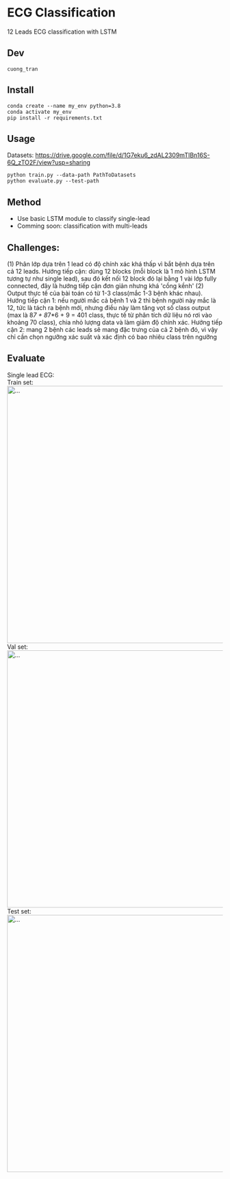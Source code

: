 # ECG Classification
12 Leads ECG classification with LSTM
## Dev
```cuong_tran```
## Install
```buildoutcfg
conda create --name my_env python=3.8
conda activate my_env
pip install -r requirements.txt
```
## Usage
Datasets: https://drive.google.com/file/d/1G7eku6_zdAL2309mTIBn16S-6Q_zTO2F/view?usp=sharing

```buildoutcfg
python train.py --data-path PathToDatasets
python evaluate.py --test-path
```
## Method
- Use basic LSTM module to classify single-lead 
- Comming soon: classification with multi-leads
## Challenges:
(1) Phân lớp dựa trên 1 lead có độ chính xác khá thấp vì bắt bệnh dựa trên cả 12 leads. Hướng tiếp cận: dùng 12 blocks (mỗi block là 1 mô hình LSTM tương tự như single lead), sau đó kết nối 12 block đó lại bằng 1 vài lớp fully connected, đây là hướng tiếp cận đơn giản nhưng khá 'cồng kềnh'
(2) Output thực tế của bài toán có từ 1-3 class(mắc 1-3 bệnh khác nhau). Hướng tiếp cận 1: nếu người mắc cả bệnh 1 và 2 thì bệnh người này mắc là 12, tức là tách ra bệnh mới, nhưng điều này làm tăng vọt số class output (max là 8*7 + 8*7*6 + 9 = 401 class, thực tế từ phân tích dữ liệu nó rơi vào khoảng 70 class), chia nhỏ lượng data và làm giảm độ chính xác. Hướng tiếp cận 2: mang 2 bệnh các leads sẽ mang đặc trưng của  cả 2 bệnh đó, vì vậy chỉ cần chọn ngưỡng xác suất và xác định có bao nhiêu class trên ngưỡng
## Evaluate
Single lead ECG:  
Train set:  
<img src="https://user-images.githubusercontent.com/79197775/141642710-8880c40e-7227-496e-82f0-d49648493985.png" alt="..." width="600" />  
Val set:  
<img src="https://user-images.githubusercontent.com/79197775/141642481-39ce0f47-9dab-4959-9519-2f5a4d49d901.png" alt="..." width="600" />  
Test set:  
<img src="https://user-images.githubusercontent.com/79197775/141642771-866f84e5-4e00-4d19-95be-4a196c31ce7a.png" alt="..." width="600" />
